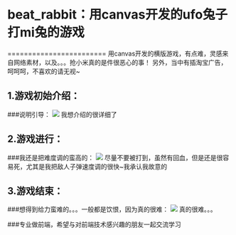 # beat_rabbit：用canvas开发的ufo兔子打mi兔的游戏
========================
用canvas开发的横版游戏，有点难，灵感来自网络素材，以及。。。抢小米真的是件很恶心的事！
另外，当中有插淘宝广告，呵呵呵，不喜欢的请无视~

1.游戏初始介绍：
-------------------------
###说明引导：
  ![](https://github.com/renwangyu/beat_rabbit/blob/master/screenShot/start.png)
  我想介绍的很详细了
  
2.游戏进行：
-------------------------
###我还是把难度调的蛮高的：
  ![](https://github.com/renwangyu/beat_rabbit/blob/master/screenShot/run.png)
  尽量不要被打到，虽然有回血，但是还是很容易死，尤其是我把敌人子弹速度调的很快~我承认我故意的
  
3.游戏结束：
-------------------------
###想得到给力蛮难的。。。一般都是饮恨，因为真的很难：
  ![](https://github.com/renwangyu/beat_rabbit/blob/master/screenShot/end.png)
  真的很难。。。
  
###专业做前端，希望与对前端技术感兴趣的朋友一起交流学习
